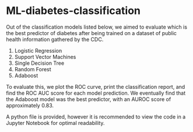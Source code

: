 # ML-diabetes-classification

Out of the classification models listed below, we aimed to evaluate which is the best predictor of diabetes after being trained on a dataset of public health information gathered by the CDC.

1. Logistic Regression
2. Support Vector Machines
3. Single Decision Tree
4. Random Forest
5. Adaboost

To evaluate this, we plot the ROC curve, print the classification report, and find the ROC AUC score for each model prediction. We eventually find that the Adaboost model was the best predictor, with an AUROC score of approximately 0.83.

A python file is provided, however it is recommended to view the code in a Jupyter Notebook for optimal readability.
